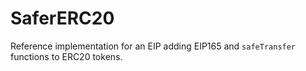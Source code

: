 # SaferERC20

Reference implementation for an EIP adding EIP165 and `safeTransfer` functions to ERC20 tokens.